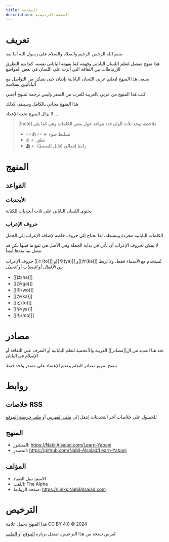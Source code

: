 ```yaml
---
title: المقدمة
description: الصفحة الرئيسية
---
```

# تعريف
بسم الله الرحمن الرحيم والصلاة والسلام على رسول الله
أما بعد

هذا منهج مفصل لتعلم اللسان الياباني وفهمه كما يفهمه الياباني نفسه، كما يتم التطرق للإرتباطات بين الثقافة التي أثرت على اللسان في بعض المواضع

يسعى هذا المنهج لتعليم عربي اللسان اليابانية بإتقان حتى يتمكن من التواصل مع اليابانيين بسلاسة

كتب هذا المنهج من عربي بالعربية للعرب من الصفر وليس ترجمة لمنهج أجنبي

هذا المنهج مجاني بالكامل وسيبقى كذلك

لا يزال المنهج تحت الإعداد ...

> [!note] ملاحظة
> توجد ثلاث ألوان قدد تتواجد حول بعض الكلمات وهي كما يلي
> - ==あ== ← تسليط ضوء
> - `あ` ← نطق
> - [あ](#) ← رابط إنتقالي (قابل للضغط)
# المنهج
## القواعد
### الأبجديات
يحتوي اللسان الياباني على ثلاث [أبجديات](الأبجديات.md) للكتابة
### حروف الإعراب
الكلمات اليابانية مجردة وبسيطة، لذا نحتاج إلى حروف خاصة لإضافة الإعراب إلى الجمل

لا يمكن لحروف الإعراب أن تأتي في بداية الجملة وفي الأصل هي تتبع ما قبلها لكن قد تتصل بما بعدها أيضاً

حروف الإعراب [[と(to)]] و[[や(ya)]] و[[か(ka)]] تُستخدم مع _الأسماء_ فقط، ولا تربط بين _الأفعال_ أو _الصفات_ أو _الجمل_

- [[は(ha)]]
- [[が(ga)]]
- [[を(wo)]]
- [[か(ka)]]
- [[と(to)]]
- [[や(ya)]]
- [[も(mo)]]
# مصادر
تجد هنا العديد من ال[[مصادر]] العربية والأعجمية لتعلم اليابانية أو التعرف على الثقافة أو الإسلام في اليابان

ننصح بتنويع مصادر التعلم وعدم الإعتماد على مصدر واحد فقط
# روابط
## خلاصات RSS
للحصول على خلاصات آخر التحديثات إنتقل إلى [ملف الفهرس](index.xml) أو [ملف خريطة الموقع](sitemap.xml)
## المنهج
- المنشور: https://NabilAlsaiad.com/Learn-Yabani
- المصدر: https://github.com/Nabil-Alsaiad/Learn-Yabani
## المؤلف
- الاسم: نبيل الصياد
- اللقب: The Alpha
- صفحة الروابط: https://Links.NabilAlsaiad.com
# الترخيص
هذا المنهج يحمل علامة CC BY 4.0 &copy; 2024

لعرض نسخة من هذا الترخيص، تفضل بزيارة [الموقع](https://creativecommons.org/licenses/by/4.0) أو [الملف](./LICENSE)
